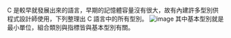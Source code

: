 C 是較早就發展出來的語言，早期的記憶體容量沒有很大，故有內建許多型別供程式設計師使用，下列整理出 C 語言中的所有型別。
![image]()
其中基本型別就是最小單位，組合類別與指標皆與基本型別有關。
